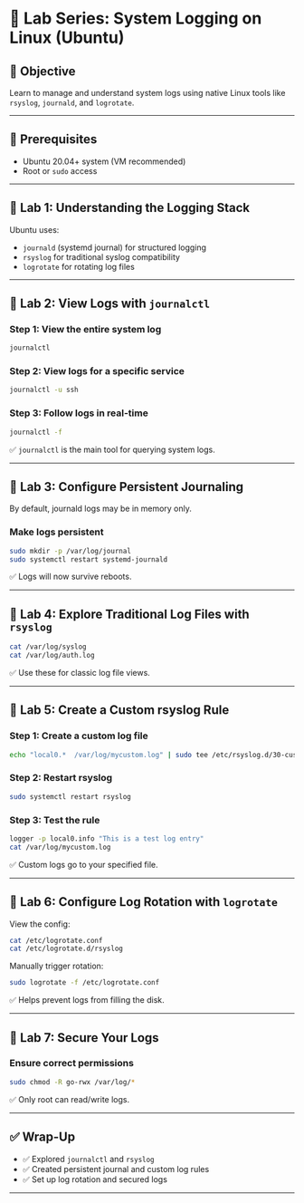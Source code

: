 # 🧪 Lab Series: System Logging on Linux (Ubuntu)

## 🎯 Objective

Learn to manage and understand system logs using native Linux tools like `rsyslog`, `journald`, and `logrotate`.

---

## 🧰 Prerequisites

- Ubuntu 20.04+ system (VM recommended)
- Root or `sudo` access

---

## 🔹 Lab 1: Understanding the Logging Stack

Ubuntu uses:

- `journald` (systemd journal) for structured logging
- `rsyslog` for traditional syslog compatibility
- `logrotate` for rotating log files

---

## 🔹 Lab 2: View Logs with `journalctl`

### Step 1: View the entire system log

```bash
journalctl
```

### Step 2: View logs for a specific service

```bash
journalctl -u ssh
```

### Step 3: Follow logs in real-time

```bash
journalctl -f
```

✅ `journalctl` is the main tool for querying system logs.

---

## 🔹 Lab 3: Configure Persistent Journaling

By default, journald logs may be in memory only.

### Make logs persistent

```bash
sudo mkdir -p /var/log/journal
sudo systemctl restart systemd-journald
```

✅ Logs will now survive reboots.

---

## 🔹 Lab 4: Explore Traditional Log Files with `rsyslog`

```bash
cat /var/log/syslog
cat /var/log/auth.log
```

✅ Use these for classic log file views.

---

## 🔹 Lab 5: Create a Custom rsyslog Rule

### Step 1: Create a custom log file

```bash
echo "local0.*  /var/log/mycustom.log" | sudo tee /etc/rsyslog.d/30-custom.conf
```

### Step 2: Restart rsyslog

```bash
sudo systemctl restart rsyslog
```

### Step 3: Test the rule

```bash
logger -p local0.info "This is a test log entry"
cat /var/log/mycustom.log
```

✅ Custom logs go to your specified file.

---

## 🔹 Lab 6: Configure Log Rotation with `logrotate`

View the config:

```bash
cat /etc/logrotate.conf
cat /etc/logrotate.d/rsyslog
```

Manually trigger rotation:

```bash
sudo logrotate -f /etc/logrotate.conf
```

✅ Helps prevent logs from filling the disk.

---

## 🔹 Lab 7: Secure Your Logs

### Ensure correct permissions

```bash
sudo chmod -R go-rwx /var/log/*
```

✅ Only root can read/write logs.

---

## ✅ Wrap-Up

- ✅ Explored `journalctl` and `rsyslog`
- ✅ Created persistent journal and custom log rules
- ✅ Set up log rotation and secured logs

---
